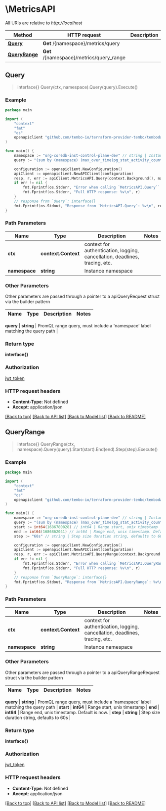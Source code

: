 # \MetricsAPI

All URIs are relative to *http://localhost*

Method | HTTP request | Description
------------- | ------------- | -------------
[**Query**](MetricsAPI.md#Query) | **Get** /{namespace}/metrics/query | 
[**QueryRange**](MetricsAPI.md#QueryRange) | **Get** /{namespace}/metrics/query_range | 



## Query

> interface{} Query(ctx, namespace).Query(query).Execute()



### Example

```go
package main

import (
	"context"
	"fmt"
	"os"
	openapiclient "github.com/tembo-io/terraform-provider-tembo/tembodataclient"
)

func main() {
	namespace := "org-coredb-inst-control-plane-dev" // string | Instance namespace
	query := "(sum by (namespace) (max_over_time(pg_stat_activity_count{namespace="org-coredb-inst-control-plane-dev"}[1h])))" // string | PromQL range query, must include a 'namespace' label matching the query path

	configuration := openapiclient.NewConfiguration()
	apiClient := openapiclient.NewAPIClient(configuration)
	resp, r, err := apiClient.MetricsAPI.Query(context.Background(), namespace).Query(query).Execute()
	if err != nil {
		fmt.Fprintf(os.Stderr, "Error when calling `MetricsAPI.Query``: %v\n", err)
		fmt.Fprintf(os.Stderr, "Full HTTP response: %v\n", r)
	}
	// response from `Query`: interface{}
	fmt.Fprintf(os.Stdout, "Response from `MetricsAPI.Query`: %v\n", resp)
}
```

### Path Parameters


Name | Type | Description  | Notes
------------- | ------------- | ------------- | -------------
**ctx** | **context.Context** | context for authentication, logging, cancellation, deadlines, tracing, etc.
**namespace** | **string** | Instance namespace | 

### Other Parameters

Other parameters are passed through a pointer to a apiQueryRequest struct via the builder pattern


Name | Type | Description  | Notes
------------- | ------------- | ------------- | -------------

 **query** | **string** | PromQL range query, must include a &#39;namespace&#39; label matching the query path | 

### Return type

**interface{}**

### Authorization

[jwt_token](../README.md#jwt_token)

### HTTP request headers

- **Content-Type**: Not defined
- **Accept**: application/json

[[Back to top]](#) [[Back to API list]](../README.md#documentation-for-api-endpoints)
[[Back to Model list]](../README.md#documentation-for-models)
[[Back to README]](../README.md)


## QueryRange

> interface{} QueryRange(ctx, namespace).Query(query).Start(start).End(end).Step(step).Execute()



### Example

```go
package main

import (
	"context"
	"fmt"
	"os"
	openapiclient "github.com/tembo-io/terraform-provider-tembo/tembodataclient"
)

func main() {
	namespace := "org-coredb-inst-control-plane-dev" // string | Instance namespace
	query := "(sum by (namespace) (max_over_time(pg_stat_activity_count{namespace="org-coredb-inst-control-plane-dev"}[1h])))" // string | PromQL range query, must include a 'namespace' label matching the query path
	start := int64(1686780828) // int64 | Range start, unix timestamp
	end := int64(1686862041) // int64 | Range end, unix timestamp. Default is now. (optional)
	step := "60s" // string | Step size duration string, defaults to 60s (optional)

	configuration := openapiclient.NewConfiguration()
	apiClient := openapiclient.NewAPIClient(configuration)
	resp, r, err := apiClient.MetricsAPI.QueryRange(context.Background(), namespace).Query(query).Start(start).End(end).Step(step).Execute()
	if err != nil {
		fmt.Fprintf(os.Stderr, "Error when calling `MetricsAPI.QueryRange``: %v\n", err)
		fmt.Fprintf(os.Stderr, "Full HTTP response: %v\n", r)
	}
	// response from `QueryRange`: interface{}
	fmt.Fprintf(os.Stdout, "Response from `MetricsAPI.QueryRange`: %v\n", resp)
}
```

### Path Parameters


Name | Type | Description  | Notes
------------- | ------------- | ------------- | -------------
**ctx** | **context.Context** | context for authentication, logging, cancellation, deadlines, tracing, etc.
**namespace** | **string** | Instance namespace | 

### Other Parameters

Other parameters are passed through a pointer to a apiQueryRangeRequest struct via the builder pattern


Name | Type | Description  | Notes
------------- | ------------- | ------------- | -------------

 **query** | **string** | PromQL range query, must include a &#39;namespace&#39; label matching the query path | 
 **start** | **int64** | Range start, unix timestamp | 
 **end** | **int64** | Range end, unix timestamp. Default is now. | 
 **step** | **string** | Step size duration string, defaults to 60s | 

### Return type

**interface{}**

### Authorization

[jwt_token](../README.md#jwt_token)

### HTTP request headers

- **Content-Type**: Not defined
- **Accept**: application/json

[[Back to top]](#) [[Back to API list]](../README.md#documentation-for-api-endpoints)
[[Back to Model list]](../README.md#documentation-for-models)
[[Back to README]](../README.md)

